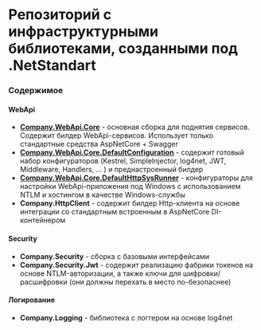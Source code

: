# Репозиторий с инфраструктурными библиотеками, созданными под .NetStandart

### Содержимое


#### WebApi
*  [**Company.WebApi.Core**](Company.WebApi.Core/Readme.md) - основная сборка для поднятия сервисов. Содержит билдер WebApi-сервисов. Использует только стандартные средства AspNetCore + Swagger
*  [**Company.WebApi.Core.DefaultConfiguration**](Company.WebApi.Core.DefaultConfiguration/Readme.md) - содержит готовый набор конфигураторов (Kestrel, SimpleInjector, log4net, JWT, Middleware, Handlers, ... ) и преднастроенный билдер
*  [**Company.WebApi.Core.DefaultHttpSysRunner**](Company.WebApi.Core.DefaultHttpSysRunner/Readme.md) - конфигураторы для настройки WebApi-приложения под Windows с использованием NTLM и хостингом в качестве Windows-службы
*  **Company.HttpClient** - содержит билдер Http-клиента на основе интеграции со стандартным встроенным в AspNetCore DI-контейнером

#### Security
* **Company.Security** - сборка с базовыми интерфейсами
* **Company.Security.Jwt** - содержит реализацию фабрики токенов на основе NTLM-авторизации, а также ключи для шифровки/расшифровки (они должны перехать в место по-безопаснее)

#### Логирование
* **Company.Logging** - библиотека с логгером на основе log4net
